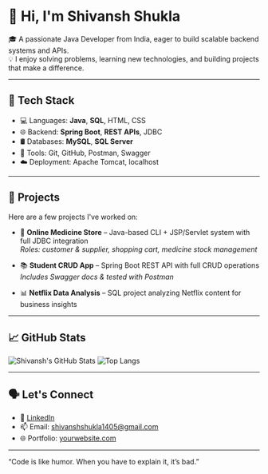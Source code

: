 # 👋 Hi, I'm Shivansh Shukla

🎓 A passionate Java Developer from India, eager to build scalable backend systems and APIs.  
💡 I enjoy solving problems, learning new technologies, and building projects that make a difference.

---

## 🔧 Tech Stack

- 💻 Languages: **Java**, **SQL**, HTML, CSS
- 🌐 Backend: **Spring Boot**, **REST APIs**, JDBC
- 🛢️ Databases: **MySQL**, **SQL Server**
- 🔧 Tools: Git, GitHub, Postman, Swagger
- ☁️ Deployment: Apache Tomcat, localhost

---

## 🚀 Projects

Here are a few projects I've worked on:

- 🏥 **Online Medicine Store** – Java-based CLI + JSP/Servlet system with full JDBC integration  
  _Roles: customer & supplier, shopping cart, medicine stock management_

- 📚 **Student CRUD App** – Spring Boot REST API with full CRUD operations  
  _Includes Swagger docs & tested with Postman_

- 📊 **Netflix Data Analysis** – SQL project analyzing Netflix content for business insights

---

## 📈 GitHub Stats

![Shivansh's GitHub Stats](https://github-readme-stats.vercel.app/api?username=shivansh1405&show_icons=true&theme=radical)
![Top Langs](https://github-readme-stats.vercel.app/api/top-langs/?username=shivansh1405&layout=compact&theme=radical)

---

## 🗣️ Let's Connect

- 💼 [LinkedIn](https://www.linkedin.com/in/shivansh-404057292/)  
- 📫 Email: shivanshshukla1405@gmail.com  
- 🌐 Portfolio: [yourwebsite.com](http://yourwebsite.com)

---

“Code is like humor. When you have to explain it, it’s bad.” 

